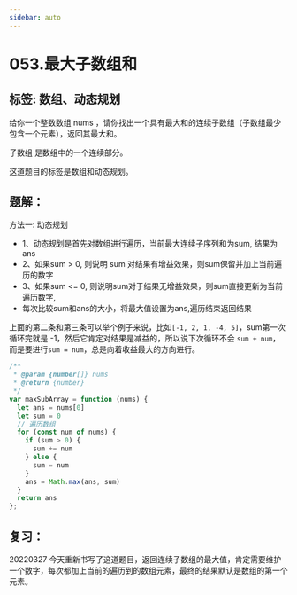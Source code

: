 ```yaml
---
sidebar: auto
---
```


# 053.最大子数组和

## 标签: 数组、动态规划

给你一个整数数组 nums ，请你找出一个具有最大和的连续子数组（子数组最少包含一个元素），返回其最大和。

子数组 是数组中的一个连续部分。

这道题目的标签是数组和动态规划。

## 题解：

方法一: 动态规划
- 1、动态规划是首先对数组进行遍历，当前最大连续子序列和为sum, 结果为 ans
- 2、如果sum > 0, 则说明 sum 对结果有增益效果，则sum保留并加上当前遍历的数字
- 3、如果sum <= 0, 则说明sum对于结果无增益效果，则sum直接更新为当前遍历数字,
- 每次比较sum和ans的大小，将最大值设置为ans,遍历结束返回结果

上面的第二条和第三条可以举个例子来说，比如`[-1, 2, 1, -4, 5]`，sum第一次循环完就是 -1，然后它肯定对结果是减益的，所以说下次循环不会 `sum + num`，而是要进行`sum = num`，总是向着收益最大的方向进行。

```js
/**
 * @param {number[]} nums
 * @return {number}
 */
var maxSubArray = function (nums) {
  let ans = nums[0]
  let sum = 0
  // 遍历数组
  for (const num of nums) {
    if (sum > 0) {
      sum += num
    } else {
      sum = num
    }
    ans = Math.max(ans, sum)
  }
  return ans
};
```

## 复习：
20220327 今天重新书写了这道题目，返回连续子数组的最大值，肯定需要维护一个数字，每次都加上当前的遍历到的数组元素，最终的结果默认是数组的第一个元素。